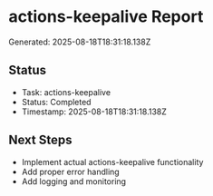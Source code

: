 # actions-keepalive Report

Generated: 2025-08-18T18:31:18.138Z

## Status
- Task: actions-keepalive
- Status: Completed
- Timestamp: 2025-08-18T18:31:18.138Z

## Next Steps
- Implement actual actions-keepalive functionality
- Add proper error handling
- Add logging and monitoring
